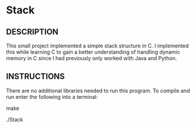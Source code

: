 # Stack

## DESCRIPTION
This small project implemented a simple stack structure in C. I implemented this while learning C to gain a better understanding of handling dynamic memory in C since I had previously only worked with Java and Python.


## INSTRUCTIONS
There are no additional libraries needed to run this program. To compile and run enter the following into a terminal:

make

./Stack
